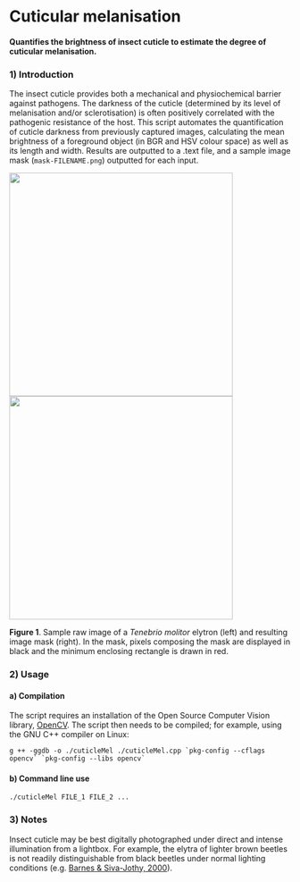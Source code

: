 # Cuticular melanisation
#### Quantifies the brightness of insect cuticle to estimate the degree of cuticular melanisation.

### 1) Introduction
The insect cuticle provides both a mechanical and physiochemical barrier against pathogens. The darkness of the cuticle (determined by its level of melanisation and/or sclerotisation) is often positively correlated with the pathogenic resistance of the host. This script automates the quantification of cuticle darkness from previously captured images, calculating the mean brightness of a foreground object (in BGR and HSV colour space) as well as its length and width. Results are outputted to a .text file, and a sample image mask (`mask-FILENAME.png`) outputted for each input.

<img src="https://cloud.githubusercontent.com/assets/17113779/14171680/13bc20c8-f72c-11e5-8445-416986e6260a.jpg" width="400">
<img src="https://cloud.githubusercontent.com/assets/17113779/14171681/13ff3e94-f72c-11e5-8c8f-7f395b562221.jpg" width="400">

**Figure 1**. Sample raw image of a *Tenebrio molitor* elytron (left) and resulting image mask (right). In the mask, pixels composing the mask are displayed in black and the minimum enclosing rectangle is drawn in red.


### 2) Usage
#### a) Compilation
The script requires an installation of the Open Source Computer Vision library, [OpenCV](http://opencv.org/quickstart.html.). The script then needs to be compiled; for example, using the GNU C++ compiler on Linux:

```g ++ -ggdb -o ./cuticleMel ./cuticleMel.cpp `pkg-config --cflags opencv` `pkg-config --libs opencv` ```

#### b) Command line use

```./cuticleMel FILE_1 FILE_2 ...```

### 3) Notes
Insect cuticle may be best digitally photographed under direct and intense illumination from a lightbox. For example, the elytra of lighter brown beetles is not readily distinguishable from black beetles under normal lighting conditions (e.g. [Barnes & Siva-Jothy, 2000](http://rspb.royalsocietypublishing.org/content/267/1439/177.short)).
